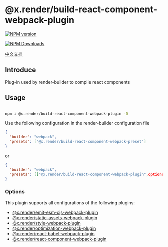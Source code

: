 # @x.render/build-react-component-webpack-plugin

<p>
<a href="https://www.npmjs.com/package/@x.render/build-react-component-webpack-plugin" target="__blank"><img src="https://img.shields.io/npm/v/@x.render/build-react-component-webpack-plugin" alt="NPM version" /></a>

<a href="https://www.npmjs.com/package/@x.render/build-react-component-webpack-plugin" target="__blank"><img src="https://img.shields.io/npm/dm/%40x.render%2Fbuild-react-component-webpack-plugin" alt="NPM Downloads" /></a>

</p>

[中文文档](./README.zh.md)

## Introduce

Plug-in used by render-builder to compile react components

## Usage

```bash

npm i @x.render/build-react-component-webpack-plugin -D
```

Use the following configuration in the render-builder configuration file

```json
{
  "builder": "webpack",
  "presets": ["@x.render/build-react-component-webpack-preset"]
}
```

or

```json
{
  "builder": "webpack",
  "presets": [["@x.render/build-react-component-webpack-plugin",options]]
}
```

### Options

This plugin supports all configurations of the following plugins:

- [@x.render/emit-esm-cjs-webpack-plugin](https://github.com/render-x/render-webpack-config/blob/master/packages/emit-esm-cjs-webpack-plugin/README.md)
- [@x.render/static-assets-webpack-plugin](https://github.com/render-x/render-webpack-config/blob/master/packages/static-assets-webpack-plugin/README.md)
- [@x.render/style-webpack-plugin](https://github.com/render-x/render-webpack-config/blob/master/packages/style-webpack-plugin/README.md)
- [@x.render/optimization-webpack-plugin](https://github.com/render-x/render-webpack-config/blob/master/packages/optimization-webpack-plugin/README.md)
- [@x.render/react-babel-webpack-plugin](https://github.com/render-x/render-webpack-config/blob/master/packages/react-babel-webpack-plugin/README.md)
- [@x.render/react-component-webpack-plugin](https://github.com/render-x/render-webpack-config/blob/master/packages/react-component-webpack-plugin/README.md)
